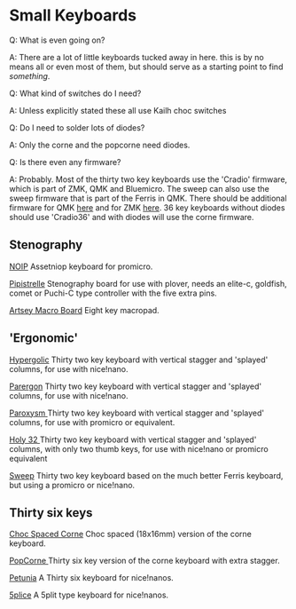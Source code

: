 # Small Keyboards

Q: What is even going on?

A: There are a lot of little keyboards tucked away in here. this is by no means all or even most of them, but should serve as a starting point to find *something*.

Q: What kind of switches do I need?

A: Unless explicitly stated these all use Kailh choc switches 

Q: Do I need to solder lots of diodes?

A: Only the corne and the popcorne need diodes. 


Q: Is there even any firmware?

A: Probably. Most of the thirty two key keyboards use the 'Cradio' firmware, which is part of ZMK, QMK and Bluemicro. The sweep can also use the sweep firmware that is part of the Ferris in QMK. There should be additional firmware for QMK [here](https://github.com/davidphilipbarr/36keys/tree/master/qmk) and for ZMK [here](https://github.com/davidphilipbarr/zmk-shields). 36 key keyboards without diodes should use 'Cradio36' and with diodes will use the corne firmware. 

## Stenography

[NOIP](https://github.com/davidphilipbarr/36keys/tree/master/Misc/noipV2)
Assetniop keyboard for promicro.

[Pipistrelle](https://github.com/davidphilipbarr/pipistrelle) 
Stenography board for use with plover, needs an elite-c, goldfish, comet or Puchi-C type controller with the five extra pins.

[Artsey Macro Board](https://github.com/davidphilipbarr/Macropads/tree/main/macro2)
Eight key macropad.

## 'Ergonomic'

[Hypergolic](https://github.com/davidphilipbarr/hypergolic/tree/main/hypergolic%20V1.3)
Thirty two key keyboard with vertical stagger and 'splayed' columns, for use with nice!nano.
 
[Parergon](https://github.com/davidphilipbarr/hypergolic/tree/main/parergonv2)
Thirty two key keyboard with vertical stagger and 'splayed' columns, for use with nice!nano.

[Paroxysm ](https://github.com/davidphilipbarr/hypergolic/tree/main/paroxysm)
Thirty two key keyboard with vertical stagger and 'splayed' columns, for use with promicro or equivalent.

[Holy 32 ](https://github.com/davidphilipbarr/hypergolic/tree/main/holy32)
Thirty two key keyboard with vertical stagger and 'splayed' columns, with only two thumb keys, for use with nice!nano or promicro equivalent

[Sweep](https://github.com/davidphilipbarr/Sweep/tree/main/Sweepv2)
Thirty two key keyboard based on the much better Ferris keyboard, but using a promicro or nice!nano.

## Thirty six keys

[Choc Spaced Corne](https://github.com/davidphilipbarr/Choc-Spaced-Corne) 
Choc spaced (18x16mm) version of the corne keyboard.

[PopCorne ](https://github.com/davidphilipbarr/popcorn)
Thirty six key version of the corne keyboard with extra stagger.

[Petunia](https://github.com/davidphilipbarr/petunia) 
A Thirty six keyboard for nice!nanos.

[5plice](https://github.com/davidphilipbarr/5plice) 
A 5plit type keyboard for nice!nanos.

